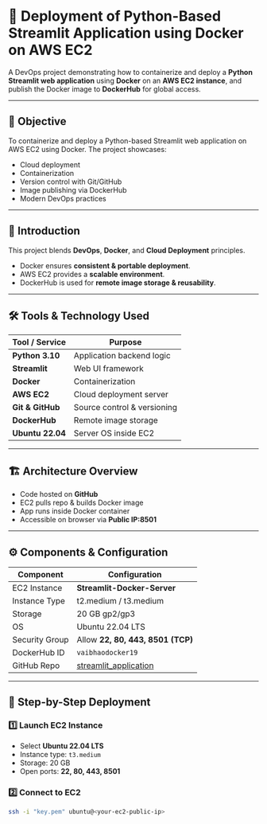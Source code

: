 # 🚀 Deployment of Python-Based Streamlit Application using Docker on AWS EC2

A DevOps project demonstrating how to containerize and deploy a **Python Streamlit web application** using **Docker** on an **AWS EC2 instance**, and publish the Docker image to **DockerHub** for global access.  

---

## 📌 Objective
To containerize and deploy a Python-based Streamlit web application on AWS EC2 using Docker. The project showcases:
- Cloud deployment  
- Containerization  
- Version control with Git/GitHub  
- Image publishing via DockerHub  
- Modern DevOps practices  

---

## 📖 Introduction
This project blends **DevOps**, **Docker**, and **Cloud Deployment** principles.  
- Docker ensures **consistent & portable deployment**.  
- AWS EC2 provides a **scalable environment**.  
- DockerHub is used for **remote image storage & reusability**.  

---

## 🛠️ Tools & Technology Used
| Tool / Service   | Purpose |
|------------------|---------|
| **Python 3.10**  | Application backend logic |
| **Streamlit**    | Web UI framework |
| **Docker**       | Containerization |
| **AWS EC2**      | Cloud deployment server |
| **Git & GitHub** | Source control & versioning |
| **DockerHub**    | Remote image storage |
| **Ubuntu 22.04** | Server OS inside EC2 |

---

## 🏗️ Architecture Overview
- Code hosted on **GitHub**  
- EC2 pulls repo & builds Docker image  
- App runs inside Docker container  
- Accessible on browser via **Public IP:8501**  

---

## ⚙️ Components & Configuration
| Component   | Configuration |
|-------------|---------------|
| EC2 Instance | **Streamlit-Docker-Server** |
| Instance Type | t2.medium / t3.medium |
| Storage | 20 GB gp2/gp3 |
| OS | Ubuntu 22.04 LTS |
| Security Group | Allow **22, 80, 443, 8501 (TCP)** |
| DockerHub ID | `vaibhaodocker19` |
| GitHub Repo | [streamlit_application](https://github.com/vaibhaoy19/streamlit_application.git) |

---

## 📝 Step-by-Step Deployment

### 1️⃣ Launch EC2 Instance
- Select **Ubuntu 22.04 LTS**  
- Instance type: `t3.medium`  
- Storage: 20 GB  
- Open ports: **22, 80, 443, 8501**  

### 2️⃣ Connect to EC2
```bash
ssh -i "key.pem" ubuntu@<your-ec2-public-ip>
